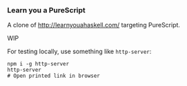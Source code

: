 ### Learn you a PureScript

A clone of http://learnyouahaskell.com/ targeting PureScript.

WIP

For testing locally, use something like `http-server`:
```
npm i -g http-server
http-server
# Open printed link in browser
```
